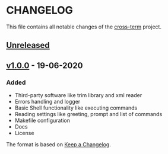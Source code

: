 # CHANGELOG
This file contains all notable changes of the [cross-term](https://github.com/yehorbk/cross-term) project.

## [Unreleased](https://github.com/yehorbk/cross-term/commits/master)

## [v1.0.0](https://github.com/yehorbk/cross-term/releases/tag/v1.0.0) - 19-06-2020

### Added

- Third-party software like trim library and xml reader
- Errors handling and logger
- Basic Shell functionality like executing commands
- Reading settings like greeting, prompt and list of commands
- Makefile configuration
- Docs
- License

The format is based on [Keep a Changelog](https://keepachangelog.com/en/1.0.0/).
